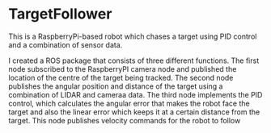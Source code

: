 # TargetFollower

This is a RaspberryPi-based robot which chases a target using PID control and a combination of sensor data.

I created a ROS package that consists of three different functions. The first node subscribed to the RaspberryPI camera node and published the location of the centre of the target being tracked. The second node publishes the angular position and distance of the target using a combination of LIDAR and cameraa data. The third node implements the PID control, which calculates the angular error that makes the robot face the target and also the linear error which keeps it at a certain distance from the target. This node publishes velocity commands for the robot to follow
